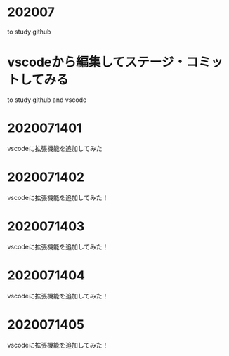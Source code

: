# 202007
to study github

# vscodeから編集してステージ・コミットしてみる
to study github and vscode

# 2020071401
vscodeに拡張機能を追加してみた

# 2020071402
vscodeに拡張機能を追加してみた！

# 2020071403
vscodeに拡張機能を追加してみた！

# 2020071404
vscodeに拡張機能を追加してみた！

# 2020071405
vscodeに拡張機能を追加してみた！
